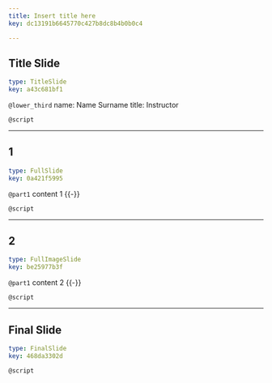 ```yaml
---
title: Insert title here
key: dc13191b6645770c427b8dc8b4b0b0c4

---
```

## Title Slide

```yaml
type: TitleSlide
key: a43c681bf1
```





`@lower_third`
name: Name Surname
title: Instructor

`@script`




---
## 1

```yaml
type: FullSlide
key: 0a421f5995
```

`@part1`
content 1 {{-}}





`@script`




---
## 2

```yaml
type: FullImageSlide
key: be25977b3f
```

`@part1`
content 2 {{-}}





`@script`




---
## Final Slide

```yaml
type: FinalSlide
key: 468da3302d
```






`@script`



